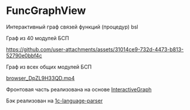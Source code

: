 # FuncGraphView
Интерактивный граф связей функций (процедур) bsl

Граф из 40 модулей БСП

https://github.com/user-attachments/assets/31014ce9-732d-4473-b813-52790e0bbf4c


Граф из всех общих модулей БСП

[browser_DpZL9H33QD.mp4](doc%2Fbrowser_DpZL9H33QD.mp4)

Фронтовая часть реализована на основе [InteractiveGraph](https://github.com/grapheco/InteractiveGraph)

Бэк реализован на [1c-language-parser]( https://github.com/LazarenkoA/1c-language-parser)